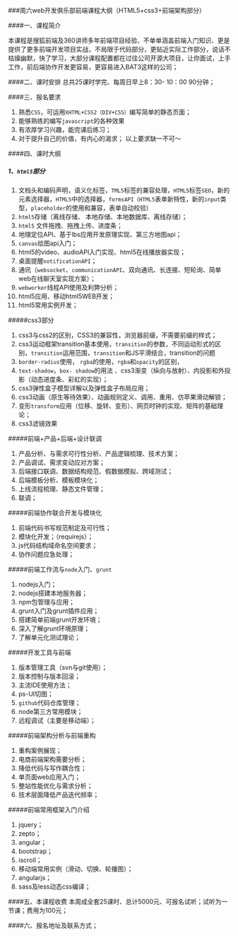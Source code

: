 ###周六web开发俱乐部前端课程大纲（HTML5+css3+前端架构部分）

####一、课程简介

本课程是搜狐前端及360讲师多年前端项目经验、不单单涵盖前端入门知识、更是提供了更多前端开发项目实战，不局限于代码部分，更贴近实际工作部分，说话不枯燥幽默，快了学习，大部分课程配置都在过往公司开源大项目，让你面试，上手工作，前后端协作开发更容易，更容易进入BAT3这样的公司；

####二、课时安排
总共25课时学完、每周日早上8：30- 10：00 90分钟；

####三、报名要求
1. 熟悉`CSS`，可运用`XHTML+CSS2（DIV+CSS）`编写简单的静态页面；
2. 能够熟练的编写`javascript`的各种效果
3. 有浓厚学习兴趣，能完课后练习；
4. 对于提升自己的价值，有内心的渴求；
以上要求缺一不可～

####四、课时大纲
##### 1、`html5`部分
1. 文档头和编码声明，语义化标签，`TML5`标签的兼容处理，`HTML5`标签`SEO`，新的元素选择器，`HTML5`中的选择器，`formsAPI（HTML5`表单新特性，新的`input`类型，`placeholder`的使用和兼容，表单自动校验）
2. `html5`存储（离线存储、 本地存储、本地数据库、离线存储）；
3. `html5` 文件拖拽、拖拽上传、进度条；
4. 地理定位API、基于lbs应用开发原理实现、第三方地图api；
5. `canvas`绘图api入门；
6. html5的video、audioAPI入门实现、html5在线播放器实现；
7. 桌面提醒`notificationAPI`；
8. 通讯（`websocket`、`communicationAPI`、双向通讯、长连接、短轮询、简单web在线聊天室实现方案）；
9. `webworker`线程API使用及利弊分析；
10. html5应用、移动html5WEB开发；
11. html5常用实例开发；

#####css3部分
1. css3与css2的区别，CSS3的兼容性，浏览器前缀，不需要前缀的样式；
2. css3运动框架transition基本使用，`transition`的参数，不同运动形式的区别，`transition`运用范围，`transition`和JS平滑结合，transition的问题
3. `border-radius`使用， `rgba`的使用，`rgba`和`opacity`的区别，
4. `text-shadow`，`box- shadow`的用法 、css3渐变（纵向与放射）、内投影和外投影（动态进度条、彩虹的实现）；
5. css3弹性盒子模型详解以及弹性盒子布局应用；
6. css3动画（原生等待效果）、动画规则定义、调用、重用、仿苹果滑动解锁；
7. 变形`transform`应用（位移、旋转、变形）、网页时钟的实现、矩阵的基础理论；
8. css3滤镜效果

#####前端+产品+后端+设计联调
1. 产品分析、与需求可行性分析、产品逻辑梳理、技术方案；
2. 产品调试、需求变动应对方案；
3. 后端接口联调、数据结构规范、假数据模拟、跨域测试；
4. 后端模板分析、模板模块化；
5. 上线流程梳理、静态文件管理；
6. 联调；

#####前端协作联合开发与模块化
1. 前端代码书写规范制定及可行性；
2. 模块化开发；（requirejs）；
3. js代码结构域命名空间要求；
4. 协作问题应急处理；

#####前端工作流与`node`入门、`grunt`
1. nodejs入门；
2. nodejs搭建本地服务器；
3. npm包管理与应用；
4. grunt入门及grunt插件应用；
5. 搭建简单前端grunt开发环境；
6. 深入了解grunt环境原理；
7. 了解单元化测试理论；

#####开发工具与前端
1. 版本管理工具（svn与git使用）；
2. 版本控制与版本回滚；
3. 主流IDE使用方法；
4. ps-UI切图；
5. `github`代码仓库管理；
6. node第三方常用模块；
7. 远程调试（主要是移动端）；

#####前端架构分析与前端重构
1. 重构案例展现；
2. 电商前端架构需要分析；
3. 降低代码与写作耦合性；
4. 单页面web应用入门；
5. 整站性能优化与需求分析；
6. 技术层面降低产品迭代频率；

#####前端常用框架入门介绍
1. jquery；
2. zepto；
3. angular；
4. bootstrap；
5. iscroll；
6. 移动端常用实例（滑动、切换、轮播图）；
7. angularjs；
8. sass及less动态css编译；


####五、本课程收费
本周成全套25课时、总计5000元、可报名试听；试听为一节课；费用为100元；

####六、报名地址及联系方式；


